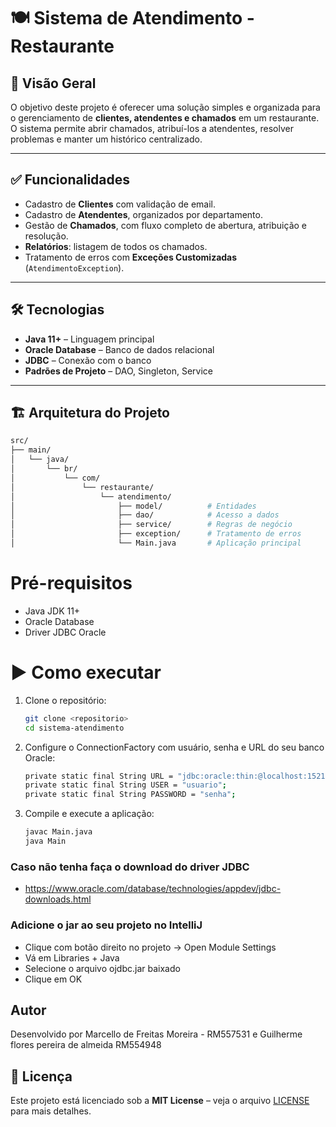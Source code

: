 # 🍽️ Sistema de Atendimento - Restaurante


## 📌 Visão Geral
O objetivo deste projeto é oferecer uma solução simples e organizada para o gerenciamento de **clientes, atendentes e chamados** em um restaurante.  
O sistema permite abrir chamados, atribuí-los a atendentes, resolver problemas e manter um histórico centralizado.

---

## ✅ Funcionalidades
- Cadastro de **Clientes** com validação de email.  
- Cadastro de **Atendentes**, organizados por departamento.  
- Gestão de **Chamados**, com fluxo completo de abertura, atribuição e resolução.  
- **Relatórios**: listagem de todos os chamados.  
- Tratamento de erros com **Exceções Customizadas** (`AtendimentoException`).  

---
## 🛠️ Tecnologias
- **Java 11+** – Linguagem principal  
- **Oracle Database** – Banco de dados relacional  
- **JDBC** – Conexão com o banco  
- **Padrões de Projeto** – DAO, Singleton, Service
---
## 🏗️ Arquitetura do Projeto

   ```bash
  src/
  ├── main/
  │   └── java/
  │       └── br/
  │           └── com/
  │               └── restaurante/
  │                   └── atendimento/
  │                       ├── model/          # Entidades
  │                       ├── dao/            # Acesso a dados
  │                       ├── service/        # Regras de negócio
  │                       ├── exception/      # Tratamento de erros
  │                       └── Main.java       # Aplicação principal

```
# Pré-requisitos
- Java JDK 11+
- Oracle Database
- Driver JDBC Oracle

# ▶️ Como executar 

1. Clone o repositório:
   ```bash
   git clone <repositorio>
   cd sistema-atendimento
   ```
   
2. Configure o ConnectionFactory com usuário, senha e URL do seu banco Oracle:
   ```bash
   private static final String URL = "jdbc:oracle:thin:@localhost:1521:XE";
   private static final String USER = "usuario";
   private static final String PASSWORD = "senha";
   ```
   
3. Compile e execute a aplicação:
   ```bash
   javac Main.java
   java Main
   ```
   
### Caso não tenha faça o download do driver JDBC
- https://www.oracle.com/database/technologies/appdev/jdbc-downloads.html

### Adicione o jar ao seu projeto no IntelliJ
- Clique com botão direito no projeto → Open Module Settings
- Vá em Libraries + Java
- Selecione o arquivo ojdbc.jar baixado
- Clique em OK


## Autor
Desenvolvido por Marcello de Freitas Moreira - RM557531 e Guilherme flores pereira de almeida RM554948

## 📜 Licença

Este projeto está licenciado sob a **MIT License** – veja o arquivo [LICENSE](LICENSE) para mais detalhes.

